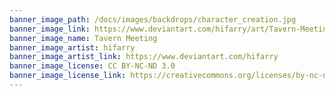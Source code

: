 ```yaml
---
banner_image_path: /docs/images/backdrops/character_creation.jpg
banner_image_link: https://www.deviantart.com/hifarry/art/Tavern-Meeting-742777343
banner_image_name: Tavern Meeting
banner_image_artist: hifarry
banner_image_artist_link: https://www.deviantart.com/hifarry
banner_image_license: CC BY-NC-ND 3.0
banner_image_license_link: https://creativecommons.org/licenses/by-nc-nd/3.0/
---
```

